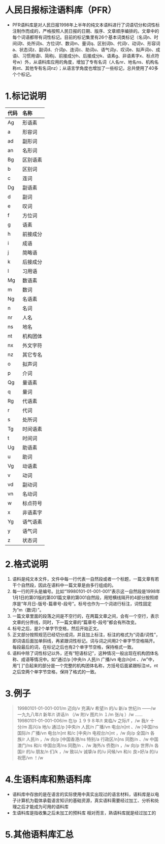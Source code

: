 # 人民日报标注语料库（PFR）

- PFR语料库是对人民日报1998年上半年的纯文本语料进行了词语切分和词性标注制作而成的，严格按照人民日报的日期、版序、文章顺序编排的。文章中的每个词语都带有词性标记。目前的标记集里有26个基本词类标记（名词n、时间词t、处所词s、方位词f、数词m、量词q、区别词b、代词r、动词v、形容词a、状态词z、副词d、介词p、连词c、助词u、语气词y、叹词e、拟声词o、成语i、习惯用语l、简称j、前接成分h、后接成分k、语素g、非语素字x、标点符号w）外，从语料库应用的角度，增加了专有名词（人名nr、地名ns、机构名称nt、其他专有名词nz）；从语言学角度也增加了一些标记，总共使用了40多个个标记。

# 1.标记说明

| 代码 | 名称     |
| :--- | :------- |
| Ag   | 形语素   |
| a    | 形容词   |
| ad   | 副形词   |
| an   | 名形词   |
| Bg   | 区别语素 |
| b    | 区别词   |
| c    | 连词     |
| Dg   | 副语素   |
| d    | 副词     |
| e    | 叹词     |
| f    | 方位词   |
| g    | 语素     |
| h    | 前接成分 |
| i    | 成语     |
| j    | 简略语   |
| k    | 后接成分 |
| l    | 习用语   |
| Mg   | 数语素   |
| m    | 数词     |
| Ng   | 名语素   |
| n    | 名词     |
| nr   | 人名     |
| ns   | 地名     |
| nt   | 机构团体 |
| nx   | 外文字符 |
| nz   | 其它专名 |
| o    | 拟声词   |
| p    | 介词     |
| Qg   | 量语素   |
| q    | 量词     |
| Rg   | 代语素   |
| r    | 代词     |
| s    | 处所词   |
| Tg   | 时间语素 |
| t    | 时间词   |
| Ug   | 助语素   |
| u    | 助词     |
| Vg   | 动语素   |
| v    | 动词     |
| vd   | 副动词   |
| vn   | 名动词   |
| w    | 标点符号 |
| x    | 非语素字 |
| Yg   | 语气语素 |
| y    | 语气词   |
| z    | 状态词   |

# 2.格式说明

1. 语料是纯文本文件，文件中每一行代表一自然段或者一个标题，一篇文章有若干个自然段，因此在语料中一篇文章是由多行组成的。
2. 每一行的开头是编号。比如“19980101-01-001-001”表示这一自然段是1998年1月1日的第01版的第001篇文章的第001自然段，用短横线隔开的4部分按照顺序是“年月日-版号-篇章号-段号”。标号也作为一个词进行标注，词性固定为“m（数词）”。
3. 一篇文章里面的段落之间是不空行的，在两篇文章之间，会有一个空行，表示文章的分界线，同时，下一篇文章的“篇章号-段号”都会有所改变。
4. 标号之后，是2个单字节空格，然后开始正文。
5. 正文部分按照规范已经切分成词，并且加上标注，标注的格式为“词语/词性”，即词语后面加单斜线，再紧跟词性标记。词与词之间用2个单字节空格隔开。每段最后的词，在标记之后也有2个单字节空格，保持格式一致。
6. 语料中除了词性标记以外，还有“短语标记”，这种情况一般出现在机构团体名称、成语等情况中。如“通过/p  [中央/n  人民/n  广播/vn  电台/n]nt  、/w”中，用“[ ]”合起来的部分是一个完整的机构团体名称，方括号后面紧跟标注nt，nt之后空两个单字节空格，保持了格式的一致。

# 3.例子



>  19980101-01-001-001/m  迈向/v  充满/v  希望/n  的/u  新/a  世纪/n  ——/w  一九九八年/t  新年/t  讲话/n  （/w  附/v  图片/n  １/m  张/q  ）/w  ……  19980101-01-001-006/m  在/p  １９９８年/t  来临/v  之际/f  ，/w  我/r  十分/m  高兴/a  地/u  通过/p  [中央/n  人民/n  广播/vn  电台/n]nt  、/w  [中国/ns  国际/n  广播/vn  电台/n]nt  和/c  [中央/n  电视台/n]nt  ，/w  向/p  全国/n  各族/r  人民/n  ，/w  向/p  [中国香港/ns  特别/a  行政区/n]ns  同胞/n  、/w  中国澳门/ns  和/c  中国台湾/ns  同胞/n  、/w  海外/s  侨胞/n  ，/w  向/p  世界/n  各国/r  的/u  朋友/n  们/k  ，/w  致以/v  诚挚/a  的/u  问候/vn  和/c  良>好/a  的/u  祝愿/vn  ！/w  

# 4.生语料库和熟语料库

- 语料库中存放的是在语言的实际使用中真实出现过的语言材料，语料库是以电子计算机为载体承载语言知识的基础资源，真实语料需要经过加工、分析和处理之后才能成为可用的语料库
- 生语料库是指收集之后未加工的预料库  相对而言，熟语料库就是经过加工的

# 5.其他语料库汇总